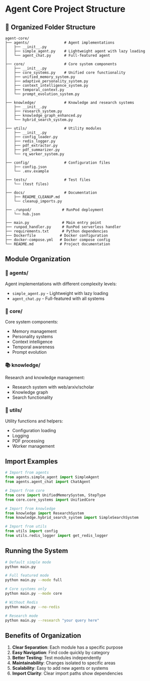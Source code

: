# Agent Core Project Structure

## 📁 Organized Folder Structure

```
agent-core/
├── agents/                # Agent implementations
│   ├── __init__.py
│   ├── simple_agent.py    # Lightweight agent with lazy loading
│   └── agent_chat.py      # Full-featured agent
│
├── core/                  # Core system components
│   ├── __init__.py
│   ├── core_systems.py    # Unified core functionality
│   ├── unified_memory_system.py
│   ├── adaptive_personality_system.py
│   ├── context_intelligence_system.py
│   ├── temporal_context.py
│   └── prompt_evolution_system.py
│
├── knowledge/             # Knowledge and research systems
│   ├── __init__.py
│   ├── research_system.py
│   ├── knowledge_graph_enhanced.py
│   └── hybrid_search_system.py
│
├── utils/                 # Utility modules
│   ├── __init__.py
│   ├── config_loader.py
│   ├── redis_logger.py
│   ├── pdf_extractor.py
│   ├── pdf_summarizer.py
│   └── rq_worker_system.py
│
├── config/                # Configuration files
│   ├── config.json
│   └── .env.example
│
├── tests/                 # Test files
│   └── (test files)
│
├── docs/                  # Documentation
│   ├── README_CLEANUP.md
│   └── cleanup_imports.py
│
├── .runpod/              # RunPod deployment
│   └── hub.json
│
├── main.py               # Main entry point
├── runpod_handler.py     # RunPod serverless handler
├── requirements.txt      # Python dependencies
├── Dockerfile           # Docker configuration
├── docker-compose.yml   # Docker compose config
└── README.md            # Project documentation
```

## Module Organization

### 🎯 agents/
Agent implementations with different complexity levels:
- `simple_agent.py` - Lightweight with lazy loading
- `agent_chat.py` - Full-featured with all systems

### 🧠 core/
Core system components:
- Memory management
- Personality systems
- Context intelligence
- Temporal awareness
- Prompt evolution

### 📚 knowledge/
Research and knowledge management:
- Research system with web/arxiv/scholar
- Knowledge graph
- Search functionality

### 🔧 utils/
Utility functions and helpers:
- Configuration loading
- Logging
- PDF processing
- Worker management

## Import Examples

```python
# Import from agents
from agents.simple_agent import SimpleAgent
from agents.agent_chat import ChatAgent

# Import from core
from core import UnifiedMemorySystem, StepType
from core.core_systems import UnifiedCore

# Import from knowledge
from knowledge import ResearchSystem
from knowledge.hybrid_search_system import SimpleSearchSystem

# Import from utils
from utils import config
from utils.redis_logger import get_redis_logger
```

## Running the System

```bash
# Default simple mode
python main.py

# Full featured mode
python main.py --mode full

# Core systems only
python main.py --mode core

# Without Redis
python main.py --no-redis

# Research mode
python main.py --research "your query here"
```

## Benefits of Organization

1. **Clear Separation**: Each module has a specific purpose
2. **Easy Navigation**: Find code quickly by category
3. **Better Testing**: Test modules independently
4. **Maintainability**: Changes isolated to specific areas
5. **Scalability**: Easy to add new agents or systems
6. **Import Clarity**: Clear import paths show dependencies